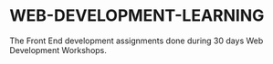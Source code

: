 # WEB-DEVELOPMENT-LEARNING 
The Front End development assignments done during 30 days Web Development Workshops.
